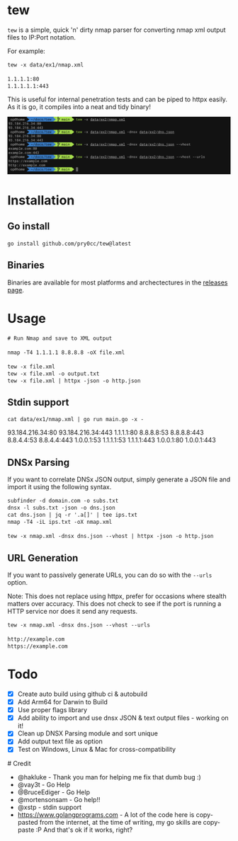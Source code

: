 # tew
`tew` is a simple, quick 'n' dirty nmap parser for converting nmap xml output files to IP:Port notation.

For example:

```
tew -x data/ex1/nmap.xml

1.1.1.1:80
1.1.1.1.1:443
```

This is useful for internal penetration tests and can be piped to httpx easily. As it is go, it compiles into a neat and tidy binary! 

![Example](screenshots/example.jpeg?raw=true "Example of Tew")

# Installation

## Go install
```
go install github.com/pry0cc/tew@latest
```

## Binaries
Binaries are available for most platforms and archectectures in the [releases page](https://github.com/pry0cc/tew/releases/latest).

# Usage
```
# Run Nmap and save to XML output

nmap -T4 1.1.1.1 8.8.8.8 -oX file.xml

tew -x file.xml
tew -x file.xml -o output.txt
tew -x file.xml | httpx -json -o http.json
```

## Stdin support
```
cat data/ex1/nmap.xml | go run main.go -x -
```

93.184.216.34:80
93.184.216.34:443
1.1.1.1:80
8.8.8.8:53
8.8.8.8:443
8.8.4.4:53
8.8.4.4:443
1.0.0.1:53
1.1.1.1:53
1.1.1.1:443
1.0.0.1:80
1.0.0.1:443

## DNSx Parsing
If you want to correlate DNSx JSON output, simply generate a JSON file and import it using the following syntax.
```
subfinder -d domain.com -o subs.txt
dnsx -l subs.txt -json -o dns.json
cat dns.json | jq -r '.a[]' | tee ips.txt
nmap -T4 -iL ips.txt -oX nmap.xml

tew -x nmap.xml -dnsx dns.json --vhost | httpx -json -o http.json
```

## URL Generation
If you want to passively generate URLs, you can do so with the `--urls` option.

Note: This does not replace using httpx, prefer for occasions where stealth matters over accuracy. This does not check to see if the port is running a HTTP service nor does it send any requests.

```
tew -x nmap.xml -dnsx dns.json --vhost --urls 

http://example.com
https://example.com
```

# Todo
- [x] Create auto build using github ci & autobuild
- [x] Add Arm64 for Darwin to Build
- [x] Use proper flags library
- [x] Add ability to import and use dnsx JSON & text output files - working on it!
- [x] Clean up DNSX Parsing module and sort unique
- [x] Add output text file as option
- [x] Test on Windows, Linux & Mac for cross-compatibility

# Credit
- @hakluke - Thank you man for helping me fix that dumb bug :) 
- @vay3t - Go Help
- @BruceEdiger - Go Help
- @mortensonsam - Go help!!
- @xstp - stdin support
- https://www.golangprograms.com - A lot of the code here is copy-pasted from the internet, at the time of writing, my go skills are copy-paste :P And that's ok if it works, right?
